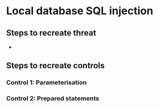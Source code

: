 # Local database SQL injection

## Steps to recreate threat

-

## Steps to recreate controls

### Control 1: Parameterisation

### Control 2: Prepared statements
